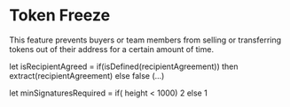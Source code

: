 # Token Freeze

This feature prevents buyers or team members from selling or transferring tokens out of their address for a certain amount of time.

let isRecipientAgreed = if\(isDefined\(recipientAgreement\)\) then extract\(recipientAgreement\) else false \(...\)

let minSignaturesRequired = if\( height &lt; 1000\) 2 else 1

